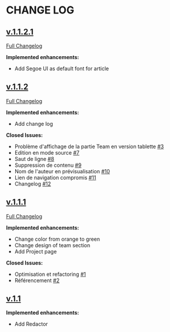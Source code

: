 # CHANGE LOG

## [v.1.1.2.1](https://github.com/M4dNation/website/tree/v1.1.2.1)
[Full Changelog](https://github.com/M4dNation/website/compare/v1.1.2...v1.1.2.1)

**Implemented enhancements:**

- Add Segoe UI as default font for article


## [v.1.1.2](https://github.com/M4dNation/website/tree/v1.1.2)
[Full Changelog](https://github.com/M4dNation/website/compare/v1.1.1...v1.1.2)

**Implemented enhancements:**

- Add change log

**Closed Issues:**

- Problème d'affichage de la partie Team en version tablette [\#3](https://github.com/M4dNation/website/issues/3)
- Edition en mode source [\#7](https://github.com/M4dNation/website/issues/7)
- Saut de ligne [\#8](https://github.com/M4dNation/website/issues/8)
- Suppression de contenu [\#9](https://github.com/M4dNation/website/issues/9)
- Nom de l'auteur en prévisualisation [\#10](https://github.com/M4dNation/website/issues/10)
- Lien de navigation compromis [\#11](https://github.com/M4dNation/website/issues/11)
- Changelog [\#12](https://github.com/M4dNation/website/issues/12)


## [v.1.1.1](https://github.com/M4dNation/website/tree/v1.1.1)
[Full Changelog](https://github.com/M4dNation/website/compare/v1.1...v1.1.1)

**Implemented enhancements:**

- Change color from orange to green
- Change design of team section
- Add Project page

**Closed Issues:**

- Optimisation et refactoring [\#1](https://github.com/M4dNation/website/issues/1)
- Référencement [\#2](https://github.com/M4dNation/website/issues/2)

## [v.1.1](https://github.com/M4dNation/website/tree/v1.1)

**Implemented enhancements:**

- Add Redactor
